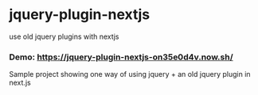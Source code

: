 # jquery-plugin-nextjs
use old jquery plugins with nextjs

### Demo: https://jquery-plugin-nextjs-on35e0d4v.now.sh/

Sample project showing one way of using jquery + an old jquery plugin in next.js
